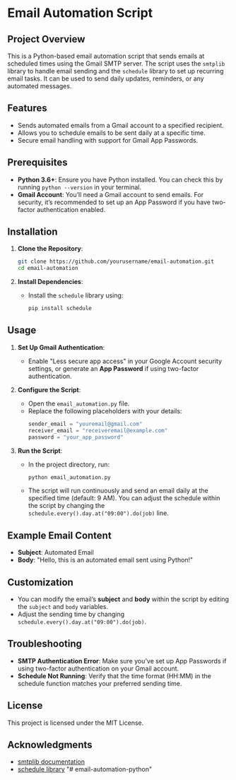 
# Email Automation Script

## Project Overview
This is a Python-based email automation script that sends emails at scheduled times using the Gmail SMTP server. 
The script uses the `smtplib` library to handle email sending and the `schedule` library to set up recurring email tasks. 
It can be used to send daily updates, reminders, or any automated messages.

## Features
- Sends automated emails from a Gmail account to a specified recipient.
- Allows you to schedule emails to be sent daily at a specific time.
- Secure email handling with support for Gmail App Passwords.

## Prerequisites
- **Python 3.6+**: Ensure you have Python installed. You can check this by running `python --version` in your terminal.
- **Gmail Account**: You’ll need a Gmail account to send emails. For security, it’s recommended to set up an App Password if you have two-factor authentication enabled.

## Installation

1. **Clone the Repository**:
   ```bash
   git clone https://github.com/yourusername/email-automation.git
   cd email-automation
   ```

2. **Install Dependencies**:
   - Install the `schedule` library using:
     ```bash
     pip install schedule
     ```

## Usage

1. **Set Up Gmail Authentication**:
   - Enable "Less secure app access" in your Google Account security settings, or generate an **App Password** if using two-factor authentication.

2. **Configure the Script**:
   - Open the `email_automation.py` file.
   - Replace the following placeholders with your details:
     ```python
     sender_email = "youremail@gmail.com"
     receiver_email = "receiveremail@example.com"
     password = "your_app_password"
     ```

3. **Run the Script**:
   - In the project directory, run:
     ```bash
     python email_automation.py
     ```
   - The script will run continuously and send an email daily at the specified time (default: 9 AM). You can adjust the schedule within the script by changing the `schedule.every().day.at("09:00").do(job)` line.

## Example Email Content
- **Subject**: Automated Email
- **Body**: "Hello, this is an automated email sent using Python!"

## Customization
- You can modify the email’s **subject** and **body** within the script by editing the `subject` and `body` variables.
- Adjust the sending time by changing `schedule.every().day.at("09:00").do(job)`.

## Troubleshooting
- **SMTP Authentication Error**: Make sure you’ve set up App Passwords if using two-factor authentication on your Gmail account.
- **Schedule Not Running**: Verify that the time format (HH:MM) in the schedule function matches your preferred sending time.

## License
This project is licensed under the MIT License.

## Acknowledgments
- [smtplib documentation](https://docs.python.org/3/library/smtplib.html)
- [schedule library](https://pypi.org/project/schedule/)
"# email-automation-python" 
